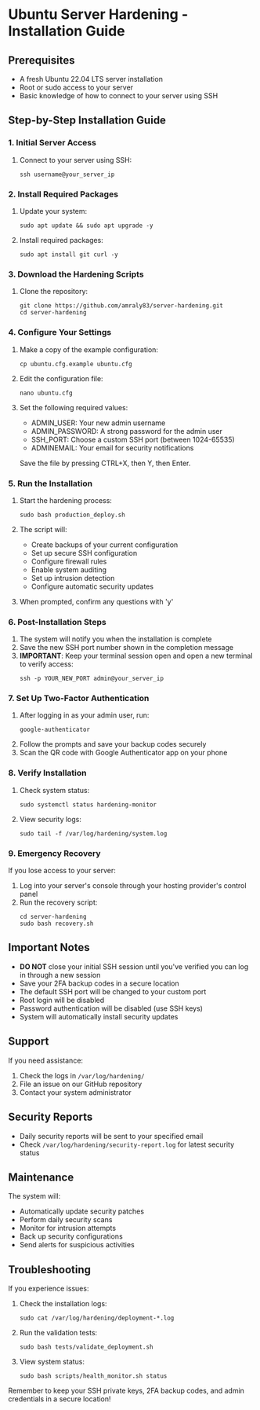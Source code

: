 # Ubuntu Server Hardening - Installation Guide

## Prerequisites
- A fresh Ubuntu 22.04 LTS server installation
- Root or sudo access to your server
- Basic knowledge of how to connect to your server using SSH

## Step-by-Step Installation Guide

### 1. Initial Server Access
1. Connect to your server using SSH:
   ```
   ssh username@your_server_ip
   ```

### 2. Install Required Packages
1. Update your system:
   ```
   sudo apt update && sudo apt upgrade -y
   ```
2. Install required packages:
   ```
   sudo apt install git curl -y
   ```

### 3. Download the Hardening Scripts
1. Clone the repository:
   ```
   git clone https://github.com/amraly83/server-hardening.git
   cd server-hardening
   ```

### 4. Configure Your Settings
1. Make a copy of the example configuration:
   ```
   cp ubuntu.cfg.example ubuntu.cfg
   ```

2. Edit the configuration file:
   ```
   nano ubuntu.cfg
   ```

3. Set the following required values:
   - ADMIN_USER: Your new admin username
   - ADMIN_PASSWORD: A strong password for the admin user
   - SSH_PORT: Choose a custom SSH port (between 1024-65535)
   - ADMINEMAIL: Your email for security notifications

   Save the file by pressing CTRL+X, then Y, then Enter.

### 5. Run the Installation
1. Start the hardening process:
   ```
   sudo bash production_deploy.sh
   ```

2. The script will:
   - Create backups of your current configuration
   - Set up secure SSH configuration
   - Configure firewall rules
   - Enable system auditing
   - Set up intrusion detection
   - Configure automatic security updates

3. When prompted, confirm any questions with 'y'

### 6. Post-Installation Steps
1. The system will notify you when the installation is complete
2. Save the new SSH port number shown in the completion message
3. **IMPORTANT**: Keep your terminal session open and open a new terminal to verify access:
   ```
   ssh -p YOUR_NEW_PORT admin@your_server_ip
   ```

### 7. Set Up Two-Factor Authentication
1. After logging in as your admin user, run:
   ```
   google-authenticator
   ```
2. Follow the prompts and save your backup codes securely
3. Scan the QR code with Google Authenticator app on your phone

### 8. Verify Installation
1. Check system status:
   ```
   sudo systemctl status hardening-monitor
   ```
2. View security logs:
   ```
   sudo tail -f /var/log/hardening/system.log
   ```

### 9. Emergency Recovery
If you lose access to your server:
1. Log into your server's console through your hosting provider's control panel
2. Run the recovery script:
   ```
   cd server-hardening
   sudo bash recovery.sh
   ```

## Important Notes
- **DO NOT** close your initial SSH session until you've verified you can log in through a new session
- Save your 2FA backup codes in a secure location
- The default SSH port will be changed to your custom port
- Root login will be disabled
- Password authentication will be disabled (use SSH keys)
- System will automatically install security updates

## Support
If you need assistance:
1. Check the logs in `/var/log/hardening/`
2. File an issue on our GitHub repository
3. Contact your system administrator

## Security Reports
- Daily security reports will be sent to your specified email
- Check `/var/log/hardening/security-report.log` for latest security status

## Maintenance
The system will:
- Automatically update security patches
- Perform daily security scans
- Monitor for intrusion attempts
- Back up security configurations
- Send alerts for suspicious activities

## Troubleshooting
If you experience issues:
1. Check the installation logs:
   ```
   sudo cat /var/log/hardening/deployment-*.log
   ```
2. Run the validation tests:
   ```
   sudo bash tests/validate_deployment.sh
   ```
3. View system status:
   ```
   sudo bash scripts/health_monitor.sh status
   ```

Remember to keep your SSH private keys, 2FA backup codes, and admin credentials in a secure location!